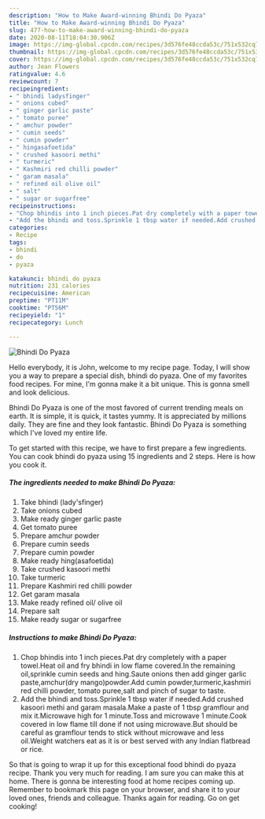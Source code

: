 ```yaml
---
description: "How to Make Award-winning Bhindi Do Pyaza"
title: "How to Make Award-winning Bhindi Do Pyaza"
slug: 477-how-to-make-award-winning-bhindi-do-pyaza
date: 2020-08-11T18:04:30.906Z
image: https://img-global.cpcdn.com/recipes/3d576fe48ccda53c/751x532cq70/bhindi-do-pyaza-recipe-main-photo.jpg
thumbnail: https://img-global.cpcdn.com/recipes/3d576fe48ccda53c/751x532cq70/bhindi-do-pyaza-recipe-main-photo.jpg
cover: https://img-global.cpcdn.com/recipes/3d576fe48ccda53c/751x532cq70/bhindi-do-pyaza-recipe-main-photo.jpg
author: Jean Flowers
ratingvalue: 4.6
reviewcount: 7
recipeingredient:
- " bhindi ladysfinger"
- " onions cubed"
- " ginger garlic paste"
- " tomato puree"
- " amchur powder"
- " cumin seeds"
- " cumin powder"
- " hingasafoetida"
- " crushed kasoori methi"
- " turmeric"
- " Kashmiri red chilli powder"
- " garam masala"
- " refined oil olive oil"
- " salt"
- " sugar or sugarfree"
recipeinstructions:
- "Chop bhindis into 1 inch pieces.Pat dry completely with a paper towel.Heat oil and fry bhindi in low flame covered.In the remaining oil,sprinkle cumin seeds and hing.Saute onions then add ginger garlic paste,amchur(dry mango)powder.Add cumin powder,turmeric,kashmiri red chilli powder, tomato puree,salt and pinch of sugar to taste."
- "Add the bhindi and toss.Sprinkle 1 tbsp water if needed.Add crushed kasoori methi and garam masala.Make a paste of 1 tbsp gramflour and mix it.Microwave high for 1 minute.Toss and microwave 1 minute.Cook covered in low flame till done if not using microwave.But should be careful as gramflour tends to stick without microwave and less oil.Weight watchers eat as it is or best served with any Indian flatbread or rice."
categories:
- Recipe
tags:
- bhindi
- do
- pyaza

katakunci: bhindi do pyaza 
nutrition: 231 calories
recipecuisine: American
preptime: "PT11M"
cooktime: "PT56M"
recipeyield: "1"
recipecategory: Lunch

---
```



![Bhindi Do Pyaza](https://img-global.cpcdn.com/recipes/3d576fe48ccda53c/751x532cq70/bhindi-do-pyaza-recipe-main-photo.jpg)

Hello everybody, it is John, welcome to my recipe page. Today, I will show you a way to prepare a special dish, bhindi do pyaza. One of my favorites food recipes. For mine, I'm gonna make it a bit unique. This is gonna smell and look delicious.



Bhindi Do Pyaza is one of the most favored of current trending meals on earth. It is simple, it is quick, it tastes yummy. It is appreciated by millions daily. They are fine and they look fantastic. Bhindi Do Pyaza is something which I've loved my entire life.


To get started with this recipe, we have to first prepare a few ingredients. You can cook bhindi do pyaza using 15 ingredients and 2 steps. Here is how you cook it.

<!--inarticleads1-->

##### The ingredients needed to make Bhindi Do Pyaza:

1. Take  bhindi (lady&#39;sfinger)
1. Take  onions cubed
1. Make ready  ginger garlic paste
1. Get  tomato puree
1. Prepare  amchur powder
1. Prepare  cumin seeds
1. Prepare  cumin powder
1. Make ready  hing(asafoetida)
1. Take  crushed kasoori methi
1. Take  turmeric
1. Prepare  Kashmiri red chilli powder
1. Get  garam masala
1. Make ready  refined oil/ olive oil
1. Prepare  salt
1. Make ready  sugar or sugarfree




<!--inarticleads2-->

##### Instructions to make Bhindi Do Pyaza:

1. Chop bhindis into 1 inch pieces.Pat dry completely with a paper towel.Heat oil and fry bhindi in low flame covered.In the remaining oil,sprinkle cumin seeds and hing.Saute onions then add ginger garlic paste,amchur(dry mango)powder.Add cumin powder,turmeric,kashmiri red chilli powder, tomato puree,salt and pinch of sugar to taste.
1. Add the bhindi and toss.Sprinkle 1 tbsp water if needed.Add crushed kasoori methi and garam masala.Make a paste of 1 tbsp gramflour and mix it.Microwave high for 1 minute.Toss and microwave 1 minute.Cook covered in low flame till done if not using microwave.But should be careful as gramflour tends to stick without microwave and less oil.Weight watchers eat as it is or best served with any Indian flatbread or rice.




So that is going to wrap it up for this exceptional food bhindi do pyaza recipe. Thank you very much for reading. I am sure you can make this at home. There is gonna be interesting food at home recipes coming up. Remember to bookmark this page on your browser, and share it to your loved ones, friends and colleague. Thanks again for reading. Go on get cooking!
